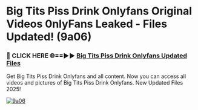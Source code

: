 # Big Tits Piss Drink Onlyfans Original Videos 0nlyFans Leaked - Files Updated! (9a06)

<h3>🔴 CLICK HERE 🌐==►► <a href="https://tinyurl.com/brd5kh86" rel="nofollow">Big Tits Piss Drink Onlyfans Updated Files</a></h3>

Get Big Tits Piss Drink Onlyfans and all content. Now you can access all videos and pictures of Big Tits Piss Drink Onlyfans. New Updated Files 2025!

[![9a06](https://i.imgur.com/K7sEzmb.gif)](https://tinyurl.com/brd5kh86)
